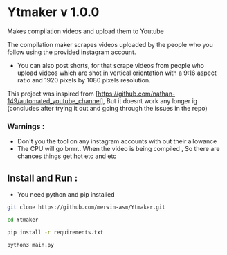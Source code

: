 # Ytmaker v 1.0.0

Makes compilation videos and upload them to Youtube 

The compilation maker scrapes videos uploaded by the people who you follow using the provided instagram account.

- You can also post shorts, for that scrape videos from people who upload videos which are shot in vertical orientation with a 9:16 aspect ratio and 1920 pixels by 1080 pixels resolution.

This project was inspired from [https://github.com/nathan-149/automated_youtube_channel], But it doesnt work any longer ig (concludes after trying it out and going through the issues in the repo) 


###  Warnings :
- Don't you the tool on any instagram accounts with out their allowance
- The CPU will go brrrr.. When the video is being compiled , So there are chances things get hot etc and etc



## Install and Run :

- You need python and pip installed 


```sh
git clone https://github.com/merwin-asm/Ytmaker.git
```

```sh
cd Ytmaker
```

```sh
pip install -r requirements.txt
```

```sh
python3 main.py
```
